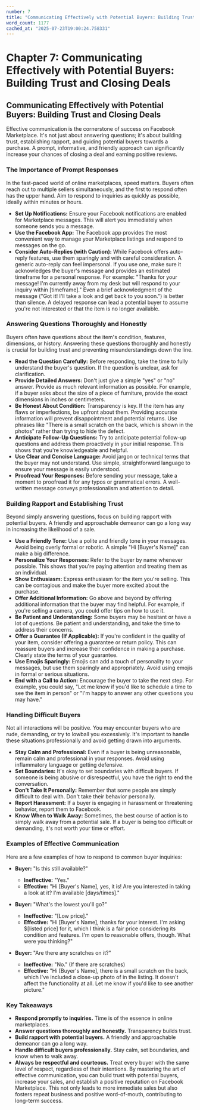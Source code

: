 ```yaml
---
number: 7
title: "Communicating Effectively with Potential Buyers: Building Trust and Closing Deals"
word_count: 1177
cached_at: "2025-07-23T19:00:24.758331"
---
```


# Chapter 7: Communicating Effectively with Potential Buyers: Building Trust and Closing Deals

## Communicating Effectively with Potential Buyers: Building Trust and Closing Deals

Effective communication is the cornerstone of success on Facebook Marketplace. It's not just about answering questions; it's about building trust, establishing rapport, and guiding potential buyers towards a purchase. A prompt, informative, and friendly approach can significantly increase your chances of closing a deal and earning positive reviews.


### The Importance of Prompt Responses

In the fast-paced world of online marketplaces, speed matters. Buyers often reach out to multiple sellers simultaneously, and the first to respond often has the upper hand. Aim to respond to inquiries as quickly as possible, ideally within minutes or hours.

*   **Set Up Notifications:** Ensure your Facebook notifications are enabled for Marketplace messages. This will alert you immediately when someone sends you a message.
*   **Use the Facebook App:** The Facebook app provides the most convenient way to manage your Marketplace listings and respond to messages on the go.
*   **Consider Auto-Replies (with Caution):** While Facebook offers auto-reply features, use them sparingly and with careful consideration. A generic auto-reply can feel impersonal. If you use one, make sure it acknowledges the buyer's message and provides an estimated timeframe for a personal response. For example: "Thanks for your message! I'm currently away from my desk but will respond to your inquiry within [timeframe]."
Even a brief acknowledgment of the message ("Got it! I'll take a look and get back to you soon.") is better than silence. A delayed response can lead a potential buyer to assume you're not interested or that the item is no longer available.


### Answering Questions Thoroughly and Honestly

Buyers often have questions about the item's condition, features, dimensions, or history. Answering these questions thoroughly and honestly is crucial for building trust and preventing misunderstandings down the line.

*   **Read the Question Carefully:** Before responding, take the time to fully understand the buyer's question. If the question is unclear, ask for clarification.
*   **Provide Detailed Answers:** Don't just give a simple "yes" or "no" answer. Provide as much relevant information as possible. For example, if a buyer asks about the size of a piece of furniture, provide the exact dimensions in inches or centimeters.
*   **Be Honest About Condition:** Transparency is key. If the item has any flaws or imperfections, be upfront about them. Providing accurate information will prevent disappointment and potential returns. Use phrases like "There is a small scratch on the back, which is shown in the photos" rather than trying to hide the defect.
*   **Anticipate Follow-Up Questions:** Try to anticipate potential follow-up questions and address them proactively in your initial response. This shows that you're knowledgeable and helpful.
*   **Use Clear and Concise Language:** Avoid jargon or technical terms that the buyer may not understand. Use simple, straightforward language to ensure your message is easily understood.
*   **Proofread Your Responses:** Before sending your message, take a moment to proofread it for any typos or grammatical errors. A well-written message conveys professionalism and attention to detail.


### Building Rapport and Establishing Trust

Beyond simply answering questions, focus on building rapport with potential buyers. A friendly and approachable demeanor can go a long way in increasing the likelihood of a sale.

*   **Use a Friendly Tone:** Use a polite and friendly tone in your messages. Avoid being overly formal or robotic. A simple "Hi [Buyer's Name]" can make a big difference.
*   **Personalize Your Responses:** Refer to the buyer by name whenever possible. This shows that you're paying attention and treating them as an individual.
*   **Show Enthusiasm:** Express enthusiasm for the item you're selling. This can be contagious and make the buyer more excited about the purchase.
*   **Offer Additional Information:** Go above and beyond by offering additional information that the buyer may find helpful. For example, if you're selling a camera, you could offer tips on how to use it.
*   **Be Patient and Understanding:** Some buyers may be hesitant or have a lot of questions. Be patient and understanding, and take the time to address their concerns.
*   **Offer a Guarantee (If Applicable):** If you're confident in the quality of your item, consider offering a guarantee or return policy. This can reassure buyers and increase their confidence in making a purchase. Clearly state the terms of your guarantee.
*   **Use Emojis Sparingly:** Emojis can add a touch of personality to your messages, but use them sparingly and appropriately. Avoid using emojis in formal or serious situations.
*   **End with a Call to Action:** Encourage the buyer to take the next step. For example, you could say, "Let me know if you'd like to schedule a time to see the item in person" or "I'm happy to answer any other questions you may have."


### Handling Difficult Buyers

Not all interactions will be positive. You may encounter buyers who are rude, demanding, or try to lowball you excessively. It's important to handle these situations professionally and avoid getting drawn into arguments.

*   **Stay Calm and Professional:** Even if a buyer is being unreasonable, remain calm and professional in your responses. Avoid using inflammatory language or getting defensive.
*   **Set Boundaries:** It's okay to set boundaries with difficult buyers. If someone is being abusive or disrespectful, you have the right to end the conversation.
*   **Don't Take It Personally:** Remember that some people are simply difficult to deal with. Don't take their behavior personally.
*   **Report Harassment:** If a buyer is engaging in harassment or threatening behavior, report them to Facebook.
*   **Know When to Walk Away:** Sometimes, the best course of action is to simply walk away from a potential sale. If a buyer is being too difficult or demanding, it's not worth your time or effort.
### Examples of Effective Communication

Here are a few examples of how to respond to common buyer inquiries:

*   **Buyer:** "Is this still available?"
    *   **Ineffective:** "Yes."
    *   **Effective:** "Hi [Buyer's Name], yes, it is! Are you interested in taking a look at it? I'm available [days/times]."
*   **Buyer:** "What's the lowest you'll go?"
    *   **Ineffective:** "[Low price]."
    *   **Effective:** "Hi [Buyer's Name], thanks for your interest. I'm asking $[listed price] for it, which I think is a fair price considering its condition and features. I'm open to reasonable offers, though. What were you thinking?"

*   **Buyer:** "Are there any scratches on it?"
    *   **Ineffective:** "No." (If there are scratches)
    *   **Effective:** "Hi [Buyer's Name], there is a small scratch on the back, which I've included a close-up photo of in the listing. It doesn't affect the functionality at all. Let me know if you'd like to see another picture."
### Key Takeaways

*   **Respond promptly to inquiries.** Time is of the essence in online marketplaces.
*   **Answer questions thoroughly and honestly.** Transparency builds trust.
*   **Build rapport with potential buyers.** A friendly and approachable demeanor can go a long way.
*   **Handle difficult buyers professionally.** Stay calm, set boundaries, and know when to walk away.
*   **Always be respectful and courteous.** Treat every buyer with the same level of respect, regardless of their intentions.
By mastering the art of effective communication, you can build trust with potential buyers, increase your sales, and establish a positive reputation on Facebook Marketplace. This not only leads to more immediate sales but also fosters repeat business and positive word-of-mouth, contributing to long-term success.

